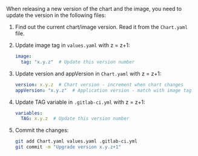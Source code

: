 When releasing a new version of the chart and the image, you need to update the version in the following files:
1. Find out the current chart/image version. Read it from the `Chart.yaml` file.

2. Update image tag in `values.yaml` with z = z+1:
   ```yaml
   image:
     tag: "x.y.z"  # Update this version number
   ```

3. Update version and appVersion in `Chart.yaml` with z = z+1:
   ```yaml
   version: x.y.z  # Chart version - increment when chart changes
   appVersion: "x.y.z"  # Application version - match with image tag
   ```

4. Update TAG variable in `.gitlab-ci.yml` with z = z+1:
   ```yaml
   variables:
     TAG: x.y.z  # Update this version number
   ```

5. Commit the changes:
   ```bash
   git add Chart.yaml values.yaml .gitlab-ci.yml
   git commit -m "Upgrade version x.y.z+1"
